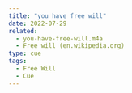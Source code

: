 ```yaml
---
title: "you have free will"
date: 2022-07-29
related:
  - you-have-free-will.m4a
  - Free will (en.wikipedia.org)
type: cue
tags:
  - Free Will
  - Cue
---
```


